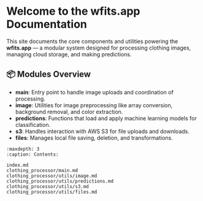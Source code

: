 # Welcome to the wfits.app Documentation

This site documents the core components and utilities powering the **wfits.app** — a modular system designed for processing clothing images, managing cloud storage, and making predictions.

## 📦 Modules Overview

- **main**: Entry point to handle image uploads and coordination of processing.
- **image**: Utilities for image preprocessing like array conversion, background removal, and color extraction.
- **predictions**: Functions that load and apply machine learning models for classification.
- **s3**: Handles interaction with AWS S3 for file uploads and downloads.
- **files**: Manages local file saving, deletion, and transformations.

```{toctree}
:maxdepth: 3
:caption: Contents:

index.md
clothing_processor/main.md
clothing_processor/utils/image.md
clothing_processor/utils/predictions.md
clothing_processor/utils/s3.md
clothing_processor/utils/files.md
